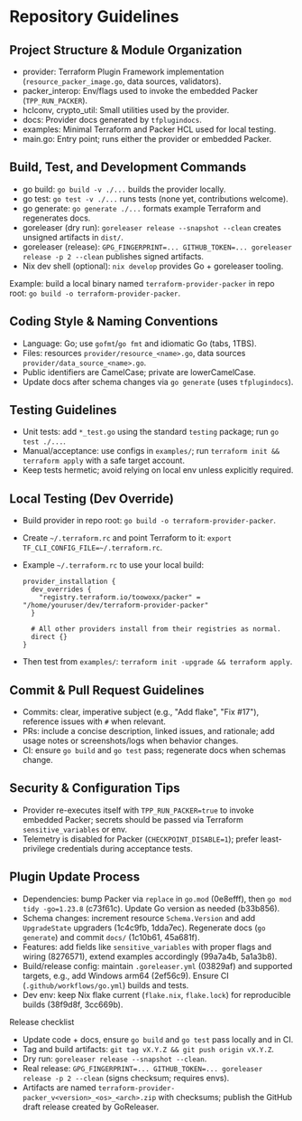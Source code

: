 # Repository Guidelines

## Project Structure & Module Organization
- provider: Terraform Plugin Framework implementation (`resource_packer_image.go`, data sources, validators).
- packer_interop: Env/flags used to invoke the embedded Packer (`TPP_RUN_PACKER`).
- hclconv, crypto_util: Small utilities used by the provider.
- docs: Provider docs generated by `tfplugindocs`.
- examples: Minimal Terraform and Packer HCL used for local testing.
- main.go: Entry point; runs either the provider or embedded Packer.

## Build, Test, and Development Commands
- go build: `go build -v ./...` builds the provider locally.
- go test: `go test -v ./...` runs tests (none yet, contributions welcome).
- go generate: `go generate ./...` formats example Terraform and regenerates docs.
- goreleaser (dry run): `goreleaser release --snapshot --clean` creates unsigned artifacts in `dist/`.
- goreleaser (release): `GPG_FINGERPRINT=... GITHUB_TOKEN=... goreleaser release -p 2 --clean` publishes signed artifacts.
- Nix dev shell (optional): `nix develop` provides Go + goreleaser tooling.

Example: build a local binary named `terraform-provider-packer` in repo root: `go build -o terraform-provider-packer`.

## Coding Style & Naming Conventions
- Language: Go; use `gofmt`/`go fmt` and idiomatic Go (tabs, 1TBS).
- Files: resources `provider/resource_<name>.go`, data sources `provider/data_source_<name>.go`.
- Public identifiers are CamelCase; private are lowerCamelCase.
- Update docs after schema changes via `go generate` (uses `tfplugindocs`).

## Testing Guidelines
- Unit tests: add `*_test.go` using the standard `testing` package; run `go test ./...`.
- Manual/acceptance: use configs in `examples/`; run `terraform init && terraform apply` with a safe target account.
- Keep tests hermetic; avoid relying on local env unless explicitly required.

## Local Testing (Dev Override)
- Build provider in repo root: `go build -o terraform-provider-packer`.
- Create `~/.terraform.rc` and point Terraform to it: `export TF_CLI_CONFIG_FILE=~/.terraform.rc`.
- Example `~/.terraform.rc` to use your local build:
  
  ```
  provider_installation {
    dev_overrides {
      "registry.terraform.io/toowoxx/packer" = "/home/youruser/dev/terraform-provider-packer"
    }

    # All other providers install from their registries as normal.
    direct {}
  }
  ```
- Then test from `examples/`: `terraform init -upgrade && terraform apply`.

## Commit & Pull Request Guidelines
- Commits: clear, imperative subject (e.g., "Add flake", "Fix #17"), reference issues with `#` when relevant.
- PRs: include a concise description, linked issues, and rationale; add usage notes or screenshots/logs when behavior changes.
- CI: ensure `go build` and `go test` pass; regenerate docs when schemas change.

## Security & Configuration Tips
- Provider re-executes itself with `TPP_RUN_PACKER=true` to invoke embedded Packer; secrets should be passed via Terraform `sensitive_variables` or env.
- Telemetry is disabled for Packer (`CHECKPOINT_DISABLE=1`); prefer least-privilege credentials during acceptance tests.

## Plugin Update Process
- Dependencies: bump Packer via `replace` in `go.mod` (0e8efff), then `go mod tidy -go=1.23.8` (c73f61c). Update Go version as needed (b33b856).
- Schema changes: increment resource `Schema.Version` and add `UpgradeState` upgraders (1c4c9fb, 1dda7ec). Regenerate docs (`go generate`) and commit `docs/` (1c10b61, 45a681f).
- Features: add fields like `sensitive_variables` with proper flags and wiring (8276571), extend examples accordingly (99a7a4b, 5a1a3b8).
- Build/release config: maintain `.goreleaser.yml` (03829af) and supported targets, e.g., add Windows arm64 (2ef56c9). Ensure CI (`.github/workflows/go.yml`) builds and tests.
- Dev env: keep Nix flake current (`flake.nix`, `flake.lock`) for reproducible builds (38f9d8f, 3cc669b).

Release checklist
- Update code + docs, ensure `go build` and `go test` pass locally and in CI.
- Tag and build artifacts: `git tag vX.Y.Z && git push origin vX.Y.Z`.
- Dry run: `goreleaser release --snapshot --clean`.
- Real release: `GPG_FINGERPRINT=... GITHUB_TOKEN=... goreleaser release -p 2 --clean` (signs checksum; requires envs).
- Artifacts are named `terraform-provider-packer_v<version>_<os>_<arch>.zip` with checksums; publish the GitHub draft release created by GoReleaser.
